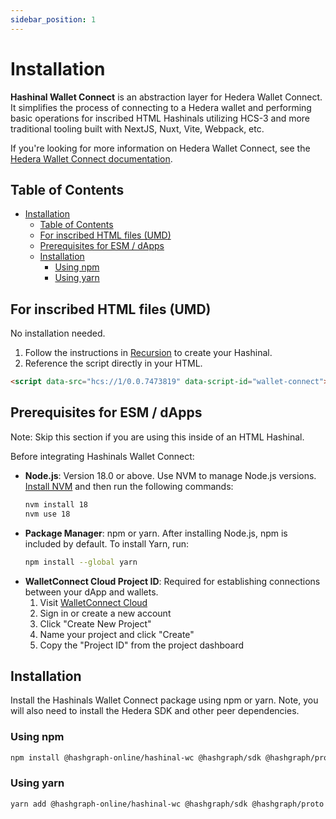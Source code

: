 ```yaml
---
sidebar_position: 1
---
```


# Installation

**Hashinal Wallet Connect** is an abstraction layer for Hedera Wallet Connect. It simplifies the process of connecting to a Hedera wallet and performing basic operations for inscribed HTML Hashinals utilizing HCS-3 and more traditional tooling built with NextJS, Nuxt, Vite, Webpack, etc.

If you're looking for more information on Hedera Wallet Connect, see the [Hedera Wallet Connect documentation](https://hwc-docs.hgraph.app/).

## Table of Contents

- [Installation](#installation)
  - [Table of Contents](#table-of-contents)
  - [For inscribed HTML files (UMD)](#for-inscribed-html-files-umd)
  - [Prerequisites for ESM / dApps](#prerequisites-for-esm--dapps)
  - [Installation](#installation-1)
    - [Using npm](#using-npm)
    - [Using yarn](#using-yarn)

## For inscribed HTML files (UMD)

No installation needed.

1. Follow the instructions in [Recursion](../recursion-sdk/usage.md) to create your Hashinal.
2. Reference the script directly in your HTML.

```html
<script data-src="hcs://1/0.0.7473819" data-script-id="wallet-connect"></script>
```

## Prerequisites for ESM / dApps

Note: Skip this section if you are using this inside of an HTML Hashinal.

Before integrating Hashinals Wallet Connect:

- **Node.js**: Version 18.0 or above. Use NVM to manage Node.js versions. [Install NVM](https://github.com/nvm-sh/nvm#installing-and-updating) and then run the following commands:
  ```bash
  nvm install 18
  nvm use 18
  ```
- **Package Manager**: npm or yarn. After installing Node.js, npm is included by default. To install Yarn, run:
  ```bash
  npm install --global yarn
  ```
- **WalletConnect Cloud Project ID**: Required for establishing connections between your dApp and wallets.
  1. Visit [WalletConnect Cloud](https://cloud.walletconnect.com)
  2. Sign in or create a new account
  3. Click "Create New Project"
  4. Name your project and click "Create"
  5. Copy the "Project ID" from the project dashboard

## Installation

Install the Hashinals Wallet Connect package using npm or yarn. Note, you will also need to install the Hedera SDK and other peer dependencies.

### Using npm

```bash
npm install @hashgraph-online/hashinal-wc @hashgraph/sdk @hashgraph/proto @hashgraph/hedera-wallet-connect @walletconnect/modal @walletconnect/qrcode-modal @walletconnect/utils  @walletconnect/modal-core
```

### Using yarn

```bash
yarn add @hashgraph-online/hashinal-wc @hashgraph/sdk @hashgraph/proto @hashgraph/hedera-wallet-connect @walletconnect/modal @walletconnect/qrcode-modal @walletconnect/utils  @walletconnect/modal-core
```
